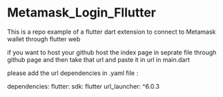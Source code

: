 # Metamask_Login_Fllutter
This is a repo example of a flutter dart extension to connect to Metamask wallet through flutter web 


if you want to host your github host the index page in seprate file through github page and then take that url and paste it in url in main.dart


please add the url dependencies in .yaml file :

dependencies:
  flutter:
    sdk: flutter
  url_launcher: ^6.0.3

